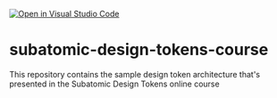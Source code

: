 [![Open in Visual Studio Code](https://classroom.github.com/assets/open-in-vscode-2e0aaae1b6195c2367325f4f02e2d04e9abb55f0b24a779b69b11b9e10269abc.svg)](https://classroom.github.com/online_ide?assignment_repo_id=18916577&assignment_repo_type=AssignmentRepo)
# subatomic-design-tokens-course
This repository contains the sample design token architecture that's presented in the Subatomic Design Tokens online course
